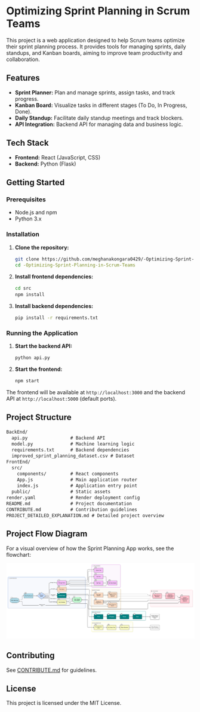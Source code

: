 # Optimizing Sprint Planning in Scrum Teams

This project is a web application designed to help Scrum teams optimize their sprint planning process. It provides tools for managing sprints, daily standups, and Kanban boards, aiming to improve team productivity and collaboration.

## Features
- **Sprint Planner:** Plan and manage sprints, assign tasks, and track progress.
- **Kanban Board:** Visualize tasks in different stages (To Do, In Progress, Done).
- **Daily Standup:** Facilitate daily standup meetings and track blockers.
- **API Integration:** Backend API for managing data and business logic.

## Tech Stack
- **Frontend:** React (JavaScript, CSS)
- **Backend:** Python (Flask)

## Getting Started

### Prerequisites
- Node.js and npm
- Python 3.x

### Installation
1. **Clone the repository:**
   ```sh
   git clone https://github.com/meghanakongara0429/-Optimizing-Sprint-Planning-in-Scrum-Teams.git
   cd -Optimizing-Sprint-Planning-in-Scrum-Teams
   ```
2. **Install frontend dependencies:**
   ```sh
   cd src
   npm install
   ```
3. **Install backend dependencies:**
   ```sh
   pip install -r requirements.txt
   ```

### Running the Application
1. **Start the backend API:**
   ```sh
   python api.py
   ```
2. **Start the frontend:**
   ```sh
   npm start
   ```

The frontend will be available at `http://localhost:3000` and the backend API at `http://localhost:5000` (default ports).

## Project Structure
```
BackEnd/
  api.py                # Backend API
  model.py              # Machine learning logic
  requirements.txt      # Backend dependencies
  improved_sprint_planning_dataset.csv # Dataset
FrontEnd/
  src/
    components/         # React components
    App.js              # Main application router
    index.js            # Application entry point
  public/               # Static assets
render.yaml             # Render deployment config
README.md               # Project documentation
CONTRIBUTE.md           # Contribution guidelines
PROJECT_DETAILED_EXPLANATION.md # Detailed project overview
```

## Project Flow Diagram

For a visual overview of how the Sprint Planning App works, see the flowchart:

![Sprint Planning App - Process Flow Diagram](Sprint%20Planning%20App%20-%20Process%20Flow%20Diagram.png)

## Contributing
See [CONTRIBUTE.md](CONTRIBUTE.md) for guidelines.

## License
This project is licensed under the MIT License.
